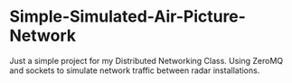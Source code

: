 # Simple-Simulated-Air-Picture-Network
Just a simple project for my Distributed Networking Class. Using ZeroMQ and sockets to simulate network traffic between radar installations. 
